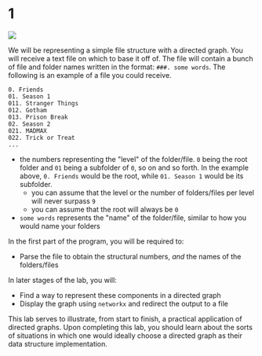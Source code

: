 # 1

![](https://images.pexels.com/photos/265685/pexels-photo-265685.jpeg?cs=srgb&dl=entertainment-ipad-mockup-265685.jpg&fm=jpg)

We will be representing a simple file structure with a directed graph. You will receive a text file on which to base it off of. The file will contain a bunch of file and folder names written in the format: `###. some words`. The following is an example of a file you could receive.

```text
0. Friends
01. Season 1
011. Stranger Things
012. Gotham
013. Prison Break
02. Season 2
021. MADMAX
022. Trick or Treat
...
```

* the numbers representing the "level" of the folder/file. `0` being the root folder and `01` being a subfolder of `0`, so on and so forth. In the example above, `0. Friends` would be the root, while `01. Season 1` would be its subfolder.
  * you can assume that the level or the number of folders/files per level will never surpass `9`
  * you can assume that the root will always be `0`
* `some words` represents the "name" of the folder/file, similar to how you would name your folders

In the first part of the program, you will be required to:

* Parse the file to obtain the structural numbers, _and_ the names of the folders/files 

In later stages of the lab, you will:

* Find a way to represent these components in a directed graph
* Display the graph using `networkx` and redirect the output to a file 

This lab serves to illustrate, from start to finish, a practical application of directed graphs. Upon completing this lab, you should learn about the sorts of situations in which one would ideally choose a directed graph as their data structure implementation.

